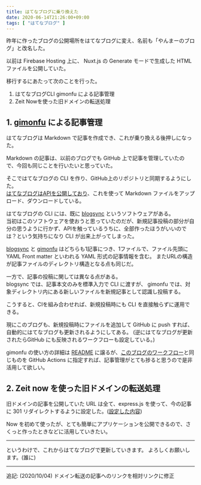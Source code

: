 ```yaml
---
title: はてなブログに乗り換えた
date: 2020-06-14T21:26:00+09:00
tags: [ "はてなブログ" ]
---
```


昨年に作ったブログの公開場所をはてなブログに変え、名前も「やんまーのブログ」と改名した。

以前は Firebase Hosting 上に、 Nuxt.js の Generate モードで生成した HTML ファイルを公開していた。

移行するにあたって次のことを行った。

1. はてなブログCLI gimonfu による記事管理
2. Zeit Nowを使った旧ドメインの転送処理

## 1. [gimonfu](https://github.com/basd4g/gimonfu) による記事管理

はてなブログは Markdown で記事を作成でき、これが乗り換える後押しになった。

Markdown の記事は、以前のブログでも GitHub 上で記事を管理していたので、今回も同じことを行いたいと思っていた。

そこではてなブログの CLI を作り、GitHub上のリポジトリと同期するようにした。  
[はてなブログはAPIを公開しており](http://developer.hatena.ne.jp/ja/documents/blog/apis/atom)、これを使って Markdown ファイルをアップロード、ダウンロードしている。

はてなブログの CLI には、既に [blogsync](https://github.com/x-motemen/blogsync) というソフトウェアがある。  
当初はこのソフトウェアを使おうと思っていたのだが、新規記事投稿の部分が自分の思うように行かず、APIを触っているうちに、全部作ったほうがいいのでは？という気持ちになり CLI が出来上がってしまった。

[blogsync](https://github.com/x-motemen/blogsync) と [gimonfu](https://github.com/x-motemen/blogsync) はどちらも1記事につき、1ファイルで、ファイル先頭に YAML Front matter といわれる YAML 形式の記事情報を含む。
またURLの構造が記事ファイルのディレクトリ構造となる点も同じだ。

一方で、記事の投稿に関しては異なる点がある。  
blogsync では、記事本文のみを標準入力で CLI に渡すが、 gimonfu では、対象ディレクトリ内にある新しいファイルを新規記事として認識し投稿する。

こうすると、CIを組み合わせれば、新規投稿時にも CLI を直接触らずに運用できる。

現にこのブログも、新規投稿時にファイルを追加して GitHub に push すれば、自動的にはてなブログも更新されるようにしてある。 (逆にはてなブログが更新されたらGitHub にも反映されるワークフローも設定している。)

gimonfu の使い方の詳細は [README](https://github.com/basd4g/gimonfu) に譲るが、[このブログのワークフロー](https://github.com/basd4g/basd4g.hatenablog.com/tree/master/.github/workflows)と同じものを GitHub Actions に指定すれば、記事管理がとても捗ると思うので是非活用して欲しい。

## 2. Zeit now を使った旧ドメインの転送処理

旧ドメインの記事を公開していた URL は全て、express.js を使って、今の記事に 301 リダイレクトするように設定した。([設定した内容](/posts/zeit-now/))

Now を初めて使ったが、とても簡単にアプリケーションを公開できるので、さくっと作ったときなどに活用していきたい。

---

というわけで、これからはてなブログで更新していきます。
よろしくお願いします。(誰に)

---

追記: (2020/10/04) ドメイン転送の記事へのリンクを相対リンクに修正
